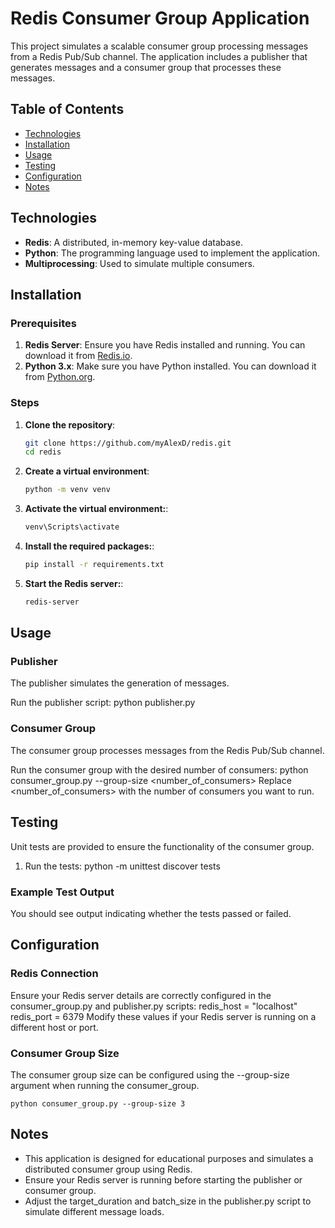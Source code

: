 # Redis Consumer Group Application

This project simulates a scalable consumer group processing messages from a Redis Pub/Sub channel. The application includes a publisher that generates messages and a consumer group that processes these messages. 

## Table of Contents

- [Technologies](#technologies)
- [Installation](#installation)
- [Usage](#usage)
- [Testing](#testing)
- [Configuration](#configuration)
- [Notes](#notes)

## Technologies

- **Redis**: A distributed, in-memory key-value database.
- **Python**: The programming language used to implement the application.
- **Multiprocessing**: Used to simulate multiple consumers.

## Installation

### Prerequisites

1. **Redis Server**: Ensure you have Redis installed and running. You can download it from [Redis.io](https://redis.io/).
2. **Python 3.x**: Make sure you have Python installed. You can download it from [Python.org](https://www.python.org/downloads/).

### Steps

1. **Clone the repository**:
   ```sh
   git clone https://github.com/myAlexD/redis.git
   cd redis
2. **Create a virtual environment**:

    ```sh
    python -m venv venv
3. **Activate the virtual environment:**:

    ```sh
    venv\Scripts\activate
4. **Install the required packages:**:
    ```sh
    pip install -r requirements.txt
5. **Start the Redis server:**:
    ```sh
    redis-server
## Usage

### Publisher

The publisher simulates the generation of messages.

Run the publisher script:
python publisher.py

### Consumer Group

The consumer group processes messages from the Redis Pub/Sub channel.

Run the consumer group with the desired number of consumers:
python consumer_group.py --group-size <number_of_consumers>
Replace <number_of_consumers> with the number of consumers you want to run.

## Testing

Unit tests are provided to ensure the functionality of the consumer group.

1. Run the tests:
   python -m unittest discover tests

### Example Test Output

You should see output indicating whether the tests passed or failed.

## Configuration

### Redis Connection

Ensure your Redis server details are correctly configured in the consumer_group.py and publisher.py scripts:
redis_host = "localhost"
redis_port = 6379
Modify these values if your Redis server is running on a different host or port.

### Consumer Group Size

The consumer group size can be configured using the --group-size argument when running the consumer_group.

    python consumer_group.py --group-size 3

## Notes

- This application is designed for educational purposes and simulates a distributed consumer group using Redis.
- Ensure your Redis server is running before starting the publisher or consumer group.
- Adjust the target_duration and batch_size in the publisher.py script to simulate different message loads.
